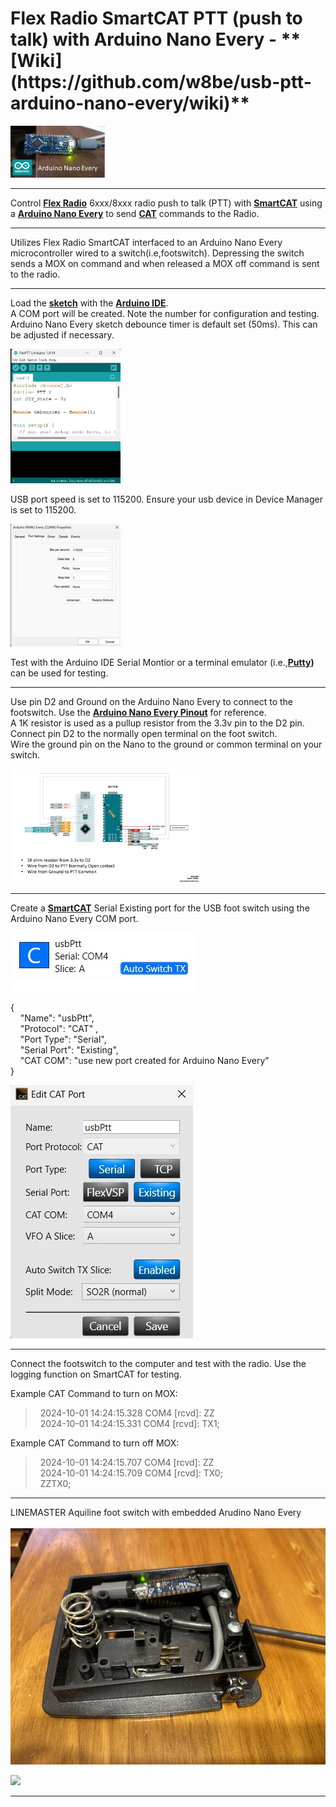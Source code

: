 <h1>Flex Radio SmartCAT PTT (push to talk) with Arduino Nano Every - **[Wiki](https://github.com/w8be/usb-ptt-arduino-nano-every/wiki)**</h1>

<img src="https://raw.githubusercontent.com/w8be/usb-ptt-arduino-nano-every/refs/heads/main/NanoEvery.jpg" width="30%" height="30%">

----------
Control **[Flex Radio](https://www.flexradio.com/)** 6xxx/8xxx radio push to talk (PTT) with **[SmartCAT](https://www.flexradio.com/documentation/smartsdr-cat-user-guide-pdf)** 
using a **[Arduino Nano Every](https://store.arduino.cc/products/arduino-nano-every?srsltid=AfmBOorS-jerpAcD8xGCUWRznp4vSYjQjUFJY2PZsMW1_JuKi6q4A6WE)** to send **[CAT](https://en.wikipedia.org/wiki/Computer_aided_transceiver)** commands to the Radio.


----------
Utilizes Flex Radio SmartCAT interfaced to an Arduino Nano Every microcontroller wired to a switch(i.e,footswitch).  Depressing the switch sends a MOX on command and when released a MOX off command is sent to the radio. 
***
Load the **[sketch](https://github.com/w8be/usb-ptt-arduino-nano-every/blob/main/Flex%20USB%20PTT%20files/flexRadio-usb-ptt.ino)** with the **[Arduino IDE](https://www.arduino.cc/en/software)**. <br> A COM port will be created.  Note the number for configuration and testing.<br>
Arduino Nano Every sketch debounce timer is default set (50ms).  This can be adjusted if necessary.<br>

<img src="https://raw.githubusercontent.com/w8be/usb-ptt-arduino-nano-every/refs/heads/main/arduinoIde.jpg" width="35%" height="35%"></img>


USB port speed is set to 115200.  Ensure your usb device in Device Manager is set to 115200.  

<img  src="https://github.com/w8be/usb-ptt-arduino-nano-every/blob/main/com4Properties.jpg?raw=true"  width="35%" height="35%"></img>


Test with the Arduino IDE Serial Montior or a terminal emulator (i.e.,**[Putty](https://www.putty.org/))** can be used for testing.
***
Use pin D2 and Ground on the Arduino Nano Every to connect to the footswitch.  Use the **[Arduino Nano Every Pinout](https://content.arduino.cc/assets/Pinout-NANOevery_latest.pdf)** for reference.<br>
A 1K resistor is used as a pullup resistor from the 3.3v pin to the D2 pin.<br>
Connect pin D2 to the normally open terminal on the foot switch.<br> 
Wire the ground pin on the Nano to the ground or common terminal on your switch.<br>
 
<img src = "https://github.com/w8be/usb-ptt-arduino-nano-every/blob/main/NanoEveryWiring.jpg?raw=true" width="60%" height="60%"></img>
***

Create a **[SmartCAT](https://www.flexradio.com/documentation/smartsdr-cat-user-guide-pdf/)** Serial Existing port for the USB foot switch using the Arduino Nano Every COM port.

<img src ="https://github.com/w8be/usb-ptt-arduino-nano-every/blob/main/usbptt1.jpg?raw=true"></img>

  { <br>
      &nbsp;&nbsp;&nbsp;&nbsp;"Name": "usbPtt",<br>
      &nbsp;&nbsp;&nbsp;&nbsp;"Protocol": "CAT" ,<br>
      &nbsp;&nbsp;&nbsp;&nbsp;"Port Type": "Serial",<br>
      &nbsp;&nbsp;&nbsp;&nbsp;"Serial Port": "Existing",<br>
      &nbsp;&nbsp;&nbsp;&nbsp;"CAT COM": "use new port created for Arduino Nano Every" <br>
  }

<img src ="https://github.com/w8be/usb-ptt-arduino-nano-every/blob/main/usbptt2.jpg?raw=true"></img>

***
Connect the footswitch to the computer and test with the radio.  Use the logging function on SmartCAT  for testing.
 
Example CAT Command to turn on MOX:<br>
> &nbsp;&nbsp;2024-10-01 14:24:15.328 COM4 [rcvd]: ZZ<br>
> &nbsp;&nbsp;2024-10-01 14:24:15.331 COM4 [rcvd]: TX1;
  
Example CAT Command to turn off MOX:<br>
> &nbsp;&nbsp;2024-10-01 14:24:15.707 COM4 [rcvd]: ZZ<br>
> &nbsp;&nbsp;2024-10-01 14:24:15.709 COM4 [rcvd]: TX0;<br>
> &nbsp;&nbsp;ZZTX0;

 ***
LINEMASTER Aquiline  foot switch with embedded Arudino Nano Every<br><br>
<img src = "https://github.com/w8be/usb-ptt-arduino-nano-every/raw/main/usbpttarduinonanoevery2%20(1).jpg?raw=true"></img>

<img src = "https://github.com/user-attachments/assets/4e6c2c09-fb3d-4c18-9a87-f6d7b8926a3d"></img>

***
